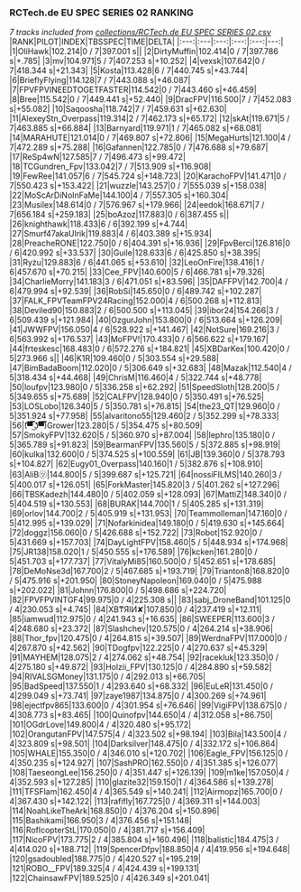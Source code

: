 ### RCTech.de EU SPEC SERIES 02 RANKING
*7 tracks included from [collections/RCTech.de EU SPEC SERIES 02.csv](/collections/RCTech.de%20EU%20SPEC%20SERIES%2002.csv)*
|RANK|PILOT|INDEX|TBSSPEC|TIME|DELTA|
|:---:|:---|:---:|:---:|:---:|---:|
|1|OliHawk|102.214|0 / 7|397.001 s||
|2|DirtyMuffin|102.414|0 / 7|397.786 s|+.785|
|3|mv|104.971|5 / 7|407.253 s|+10.252|
|4|vexsk|107.642|0 / 7|418.344 s|+21.343|
|5|Kosta|113.428|6 / 7|440.745 s|+43.744|
|6|BrieflyFlying|114.128|7 / 7|443.088 s|+46.087|
|7|FPVFPVINEEDTOGETFASTER|114.542|0 / 7|443.460 s|+46.459|
|8|Bree|115.542|0 / 7|449.441 s|+52.440|
|9|DracFPV|116.500|7 / 7|452.083 s|+55.082|
|10|Saqoosha|118.742|7 / 7|459.631 s|+62.630|
|11|AlexeyStn_Overpass|119.314|2 / 7|462.173 s|+65.172|
|12|skAt|119.671|5 / 7|463.885 s|+66.884|
|13|Barnyard|119.971|1 / 7|465.082 s|+68.081|
|14|MARAHUTE|121.014|0 / 7|469.807 s|+72.806|
|15|MegaHurts|121.100|4 / 7|472.289 s|+75.288|
|16|Gafannen|122.785|0 / 7|476.688 s|+79.687|
|17|ReSp4wN|127.585|7 / 7|496.473 s|+99.472|
|18|TCGundren_Fpv|133.042|7 / 7|513.909 s|+116.908|
|19|FewRee|141.057|6 / 7|545.724 s|+148.723|
|20|KarachoFPV|141.471|0 / 7|550.423 s|+153.422|
|21|wuzzle|143.257|0 / 7|555.039 s|+158.038|
|22|MoScArDiNoInFaMe|144.100|4 / 7|557.305 s|+160.304|
|23|Musilex|148.614|0 / 7|576.967 s|+179.966|
|24|eedok|168.671|7 / 7|656.184 s|+259.183|
|25|boAzoz|117.883|0 / 6|387.455 s||
|26|knighthawk|118.433|6 / 6|392.199 s|+4.744|
|27|Smurf47akaUlrik|119.883|4 / 6|403.389 s|+15.934|
|28|PreacheRONE|122.750|0 / 6|404.391 s|+16.936|
|29|FpvBerci|126.816|0 / 6|420.992 s|+33.537|
|30|Guile|128.633|6 / 6|425.850 s|+38.395|
|31|Ryżu|129.883|6 / 6|441.065 s|+53.610|
|32|LeoOnFire|138.416|1 / 6|457.670 s|+70.215|
|33|Cee_FPV|140.600|5 / 6|466.781 s|+79.326|
|34|CharlieMorry|141.183|3 / 6|471.051 s|+83.596|
|35|DAFFPV|142.700|4 / 6|479.994 s|+92.539|
|36|RobSi|145.650|0 / 6|489.742 s|+102.287|
|37|FALK_FPVTeamFPV24Racing|152.000|4 / 6|500.268 s|+112.813|
|38|Deviled90|150.883|2 / 6|500.500 s|+113.045|
|39|ibor24|154.266|3 / 6|509.439 s|+121.984|
|40|OzgurJohn|153.800|0 / 6|513.664 s|+126.209|
|41|JWWFPV|156.050|4 / 6|528.922 s|+141.467|
|42|NotSure|169.216|3 / 6|563.992 s|+176.537|
|43|MoFPV!|170.433|0 / 6|566.622 s|+179.167|
|44|frteskesc|168.483|0 / 6|572.276 s|+184.821|
|45|XBDarKex|100.420|0 / 5|273.966 s||
|46|K1R|109.460|0 / 5|303.554 s|+29.588|
|47|BimBadaBoom|112.020|0 / 5|306.649 s|+32.683|
|48|Mazak|112.540|4 / 5|318.434 s|+44.468|
|49|ChrisM|116.460|4 / 5|322.744 s|+48.778|
|50|loufpv|123.980|0 / 5|336.258 s|+62.292|
|51|SpeedSloth|128.200|5 / 5|349.655 s|+75.689|
|52|CALFPV|128.940|0 / 5|350.491 s|+76.525|
|53|LOSLobo|126.340|5 / 5|350.781 s|+76.815|
|54|the23_QT|129.960|0 / 5|351.924 s|+77.958|
|55|alvaritono55|129.460|2 / 5|352.299 s|+78.333|
|56|(͡▀̿̿ ͜ʖ͡▀̿̿)Grower|123.280|5 / 5|354.475 s|+80.509|
|57|SmokyFPV|132.620|5 / 5|360.970 s|+87.004|
|58|lephro|135.180|0 / 5|365.789 s|+91.823|
|59|BearmanFPV|135.560|5 / 5|372.885 s|+98.919|
|60|kulka|132.600|0 / 5|374.525 s|+100.559|
|61|JB|139.360|0 / 5|378.793 s|+104.827|
|62|Eugy01_Overpass|140.160|1 / 5|382.876 s|+108.910|
|63|AliB㋡|144.800|5 / 5|399.687 s|+125.721|
|64|nossiFILMS|140.260|3 / 5|400.017 s|+126.051|
|65|ForkMaster|145.820|3 / 5|401.262 s|+127.296|
|66|TBSKadezh|144.480|0 / 5|402.059 s|+128.093|
|67|MattiZ|148.340|0 / 5|404.519 s|+130.553|
|68|BURAK|144.700|1 / 5|405.285 s|+131.319|
|69|orlov|144.700|2 / 5|405.919 s|+131.953|
|70|Teammolleman|147.160|0 / 5|412.995 s|+139.029|
|71|Nofarkinidea|149.180|0 / 5|419.630 s|+145.664|
|72|doggz|156.060|0 / 5|426.688 s|+152.722|
|73|Robot|152.920|0 / 5|431.669 s|+157.703|
|74|DayLightFPV|158.460|5 / 5|448.934 s|+174.968|
|75|JR138|158.020|1 / 5|450.555 s|+176.589|
|76|kcken|161.280|0 / 5|451.703 s|+177.737|
|77|VitalyMi85|160.500|0 / 5|452.651 s|+178.685|
|78|DeMoNse3d|167.700|2 / 5|467.685 s|+193.719|
|79|Trianton8|168.820|0 / 5|475.916 s|+201.950|
|80|StoneyNapoleon|169.040|0 / 5|475.988 s|+202.022|
|81|Johnn|176.800|0 / 5|498.686 s|+224.720|
|82|FPVFPVINTGF4|99.975|0 / 4|225.308 s||
|83|sabj_DroneBand|101.125|0 / 4|230.053 s|+4.745|
|84|XB₸ЯIИ✘|107.850|0 / 4|237.419 s|+12.111|
|85|iamwud|112.975|0 / 4|241.943 s|+16.635|
|86|SWEEPER|113.600|3 / 4|248.680 s|+23.372|
|87|Slashchev|120.575|0 / 4|264.214 s|+38.906|
|88|Thor_fpv|120.475|0 / 4|264.815 s|+39.507|
|89|WerdnaFPV|117.000|0 / 4|267.870 s|+42.562|
|90|TDogfpv|122.225|0 / 4|270.637 s|+45.329|
|91|MAYHEM|128.075|2 / 4|274.062 s|+48.754|
|92|racekluk|123.350|0 / 4|275.180 s|+49.872|
|93|Holzii_FPV|130.125|0 / 4|284.890 s|+59.582|
|94|RIVALSGMoney|131.175|0 / 4|292.013 s|+66.705|
|95|BadSpeed|137.550|1 / 4|293.640 s|+68.332|
|96|EuLeR|131.450|0 / 4|299.049 s|+73.741|
|97|zaye1987|134.875|0 / 4|300.269 s|+74.961|
|98|ejectfpv865|133.600|0 / 4|301.954 s|+76.646|
|99|VigiFPV|138.675|0 / 4|308.773 s|+83.465|
|100|Quinofpv|144.650|4 / 4|312.058 s|+86.750|
|101|OGdrLove|149.800|4 / 4|320.480 s|+95.172|
|102|OrangutanFPV|147.575|4 / 4|323.502 s|+98.194|
|103|Bila|143.500|4 / 4|323.809 s|+98.501|
|104|Darksilver|148.475|0 / 4|332.172 s|+106.864|
|105|WHALE|155.350|0 / 4|346.010 s|+120.702|
|106|Eagle_FPV|156.125|0 / 4|350.235 s|+124.927|
|107|SashPRO|162.550|0 / 4|351.385 s|+126.077|
|108|TaeseongLee|156.250|0 / 4|351.447 s|+126.139|
|109|m1ke|157.050|4 / 4|352.593 s|+127.285|
|110|glazite32|159.150|1 / 4|364.586 s|+139.278|
|111|TFSFlam|162.450|4 / 4|365.549 s|+140.241|
|112|Airmopz|165.700|0 / 4|367.430 s|+142.122|
|113|rafifly|167.725|0 / 4|369.311 s|+144.003|
|114|NoahLikeTheArk|168.850|0 / 4|376.204 s|+150.896|
|115|Bashikami|166.950|3 / 4|376.456 s|+151.148|
|116|RoflcopterStL|170.050|0 / 4|381.717 s|+156.409|
|117|NicoFPV|173.775|2 / 4|385.804 s|+160.496|
|118|balistic|184.475|3 / 4|414.020 s|+188.712|
|119|SpencerDfpv|188.850|4 / 4|419.956 s|+194.648|
|120|gsadoubled|188.775|0 / 4|420.527 s|+195.219|
|121|ROBO__FPV|189.325|4 / 4|424.439 s|+199.131|
|122|ChainsawFPV|189.525|0 / 4|426.349 s|+201.041|
